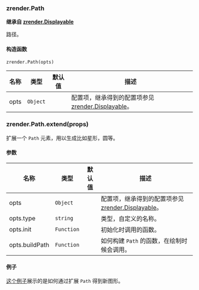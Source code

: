 ---
---

### zrender.Path

**继承自 [zrender.Displayable](#zrenderdisplayable)**

路径。

#### 构造函数

`zrender.Path(opts)`

|名称|类型|默认值|描述|
|---|---|---|---|
|opts|`Object`||配置项，继承得到的配置项参见 [zrender.Displayable](#zrenderdisplayable)。|



### zrender.Path.extend(props)

扩展一个 `Path` 元素，用以生成比如星形，圆等。

#### 参数

|名称|类型|默认值|描述|
|---|---|---|---|
|opts|`Object`||配置项，继承得到的配置项参见 [zrender.Displayable](#zrenderdisplayable)。|
|opts.type|`string`||类型，自定义的名称。|
|opts.init|`Function`||初始化时调用的函数。|
|opts.buildPath|`Function`||如何构建 `Path` 的函数，在绘制时候会调用。|

#### 例子

[这个例子](https://github.com/ecomfe/zrender/blob/master/test/pin.html)展示的是如何通过扩展 `Path` 得到新图形。

